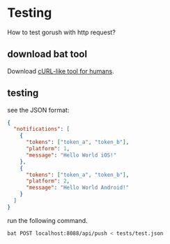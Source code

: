 # Testing

How to test gorush with http request?

## download bat tool

Download [cURL-like tool for humans](https://github.com/astaxie/bat).

## testing

see the JSON format:

```json
{
  "notifications": [
    {
      "tokens": ["token_a", "token_b"],
      "platform": 1,
      "message": "Hello World iOS!"
    },
    {
      "tokens": ["token_a", "token_b"],
      "platform": 2,
      "message": "Hello World Android!"
    }
  ]
}
```

run the following command.

```sh
bat POST localhost:8088/api/push < tests/test.json
```
